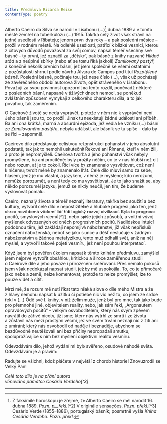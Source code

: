 ```yaml
---
title: Předmluva Ricarda Reise
contentType: poetry
---
```


<section>

Alberto Caeiro da Silva se narodil v Lisabonu (…)[^1] dubna 1889 a v tomto městě zemřel na tuberkulózu (…) 1915. Takřka celý život však strávil na jedné usedlosti v Ribateju; jenom první dva roky – a pak poslední měsíce – prožil v rodném městě. Na odlehlé usedlosti, patřící k blízké vesnici, kterou z citových důvodů považoval za svůj domov, napsal téměř všechny své básně – ty první, jež označil za „dětské“, pak básně z knihy nazvané _Hlídač stád_ a z neúplné sbírky (nebo ať se tomu říká jakkoli) _Zamilovaný pastýř_, a konečně několik prvních básní, jež jsem společně se všemi ostatními z pozůstalosti shrnul podle návrhu Álvara de Campos pod titul _Rozptýlené básně_. Poslední básně, počínaje tou, jež nese číslo (…), však už pocházejí ze závěrečného období autorova života, opět stráveného v Lisabonu. Považuji za svou povinnost upozornit na tento rozdíl, poněvadž některé z posledních básní, napsané v tíživých dnech nemoci, se poněkud zvláštním způsobem vymykají z celkového charakteru díla, a to jak povahou, tak zaměřením.

O Caeirově životě se nedá vyprávět, protože v něm nic k vyprávění není. Jeho básně jsou to, co prožil. Jinak tu neexistují žádné události ani příběh. Ba ani ona krátká, marná a absurdní epizoda, jež vedla ke vzniku (…) básní ze _Zamilovaného pastýře_, nebyla událostí, ale básník se tu spíše – dalo by se říci – zapomněl.

Caeirovo dílo představuje celistvou rekonstrukci pohanství v jeho absolutní podstatě, tak jak to nemohli uskutečnit Řekové ani Římané, kteří v něm žili, a proto je nepromýšleli. Caeirova tvorba a jeho pohanství však nebyly promyšlené, ba ani procítěné: byly prožity něčím, co je v nás hlubší než cit nebo rozum, ať je to cokoli. Říci více by znamenalo vysvětlovat, což není k ničemu; tvrdit méně by znamenalo lhát. Celé dílo mluví samo za sebe, hlasem, jenž je mu vlastní, a jazykem, v němž je myšleno; kdo nerozumí, nemůže porozumět, a není tedy co mu vysvětlovat. Je to jako snažit se, aby někdo porozuměl jazyku, jemuž se nikdy neučil, jen tím, že budeme vyslovovat pomalu.

Caeiro, neznalý života a téměř neznalý literatury, takřka bez soužití a bez kultury, vytvořil celé dílo v nepostižitelné a hluboké progresi jako ten, jenž skrze nevědomá vědomí lidí řídí logický rozvoj civilizací. Byla to progrese pocitů, smyslových vjemů[^2], nebo spíše jejich způsobů, a vnitřní vývoj myšlenek odvozených od oněch progresivních pocitů. Nadlidskou intuicí podobnou těm, jež zakládají nepomíjivá náboženství, jíž však nepřísluší označení náboženská, neboť se jako slunce a déšť neslučuje s žádným náboženstvím a žádnou metafyzikou, tento muž odhalil svět, aniž na něj myslel, a vytvořil takové pojetí vesmíru, jež není pouhou interpretací.

Když jsem byl pověřen úkolem napsat k těmto knihám předmluvu, zamýšlel jsem nejprve vytvořit obsáhlou, kritickou a široce zaměřenou studii o Caeirově díle a jeho povaze i přirozeném směřování. Přes nemálo pokusů jsem však nedokázal napsat studii, jež by mě uspokojila. To, co je přímočaré jako nebe a země, nelze komentovat, protože to nelze promýšlet; lze to pouze vidět a cítit.

Mrzí mě, že rozum mě nutí říkat tato nijaká slova o díle mého Mistra a že z hlavy nemohu napsat k užitku či potřebě nic víc než to, co jsem ze srdce řekl v (…) Ódě své I. knihy, v níž želím muže, jenž byl pro mne, tak jako bude pro přemnohé jiné, objevitelem reality, nebo, jak sám řekl, „Argonautem opravdových pocitů“ – velkým osvoboditelem, který nás svým zpěvem navrátil do zářivé nicoty, jíž jsme; který nás vytrhl ze smrti i ze života a zůstavil nás mezi prostými věcmi, jež ve svém trvání neznají nic z žití ani z umírání; který nás osvobodil od naděje i beznaděje, abychom se bezdůvodně neutěšovali ani bez příčiny nepropadali smutku; spoluprožívajíce s ním bez myšlení objektivní realitu vesmíru.

Odevzdávám dílo, jehož vydání mi bylo svěřeno, osudové náhodě světa. Odevzdávám je a pravím:

Radujte se všichni, kdož pláčete v největší z chorob historie! Znovuzrodil se Velký Pan!

</section>

<section>

_Celé toto dílo je na přání autora  
věnováno památce Cesária Verdeho[^3]_

* * *
[^1]: Z faksimile horoskopu je zřejmé, že Alberto Caeiro se měl narodit 16. dubna 1889. _Pozn. p__řekl._[^2] V originále sensações. _Pozn. překl._[^3] Cesário Verde (1855–1886), portugalský básník; posmrtně vyšla _Kniha Cesária Verdeho_. _Pozn. překl._
</section>
